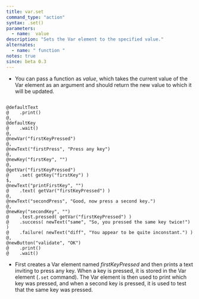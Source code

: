 ```yaml
---
title: var.set
command_type: "action"
syntax: .set()
parameters:
  - name:  value 
description: "Sets the Var element to the specified value."
alternates:
  - name: " function "
notes: true
since: beta 0.3
---
```


+ You can pass a function as *value*, which takes the current value of the Var element as an argument and should return the new value to which it will be updated.

<!--more-->

<pre><code class="language-diff-javascript diff-highlight try-true">
@defaultText
@    .print()
@,
@defaultKey
@    .wait()
@,
@newVar("firstKeyPressed")
@,
@newText("firstPress", "Press any key")
@,
@newKey("firstKey", "")
@,
@getVar("firstKeyPressed")
@    .set( getKey("firstKey") )
$,
@newText("printFirstKey", "")
@    .text( getVar("firstKeyPressed") )
@,
@newText("secondPress", "Good, now press a second key.")
@,
@newKey("secondKey", "")
@    .test.pressed( getVar("firstKeyPressed") )
@    .success( newText("same", "So, you pressed the same key twice!") )
@    .failure( newText("diff", "You appear to be quite inconstant.") )
@,
@newButton("validate", "OK")
@    .print()
@    .wait()
</code></pre>

+ First creates a Var element named *firstKeyPressed* and then prints a text inviting to press any key. When a key is pressed, it is stored in the Var element (`.set` command). The Var element is then used to print which key was pressed, and when a second key is pressed, it is used to test that the same key was pressed.		
